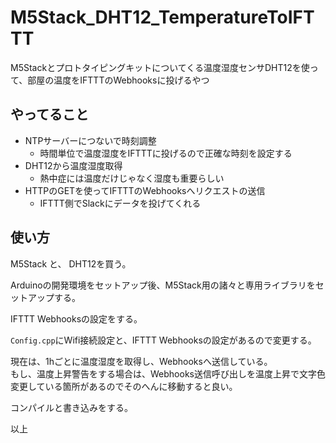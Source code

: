 # M5Stack_DHT12_TemperatureToIFTTT

M5Stackとプロトタイピングキットについてくる温度湿度センサDHT12を使って、部屋の温度をIFTTTのWebhooksに投げるやつ

## やってること

- NTPサーバーにつないで時刻調整
    - 時間単位で温度湿度をIFTTTに投げるので正確な時刻を設定する
- DHT12から温度湿度取得
    - 熱中症には温度だけじゃなく湿度も重要らしい
- HTTPのGETを使ってIFTTTのWebhooksへリクエストの送信
    - IFTTT側でSlackにデータを投げてくれる

## 使い方

M5Stack と、 DHT12を買う。

Arduinoの開発環境をセットアップ後、M5Stack用の諸々と専用ライブラリをセットアップする。

IFTTT Webhooksの設定をする。

`Config.cpp`にWifi接続設定と、IFTTT Webhooksの設定があるので変更する。

現在は、1hごとに温度湿度を取得し、Webhooksへ送信している。  
もし、温度上昇警告をする場合は、Webhooks送信呼び出しを温度上昇で文字色変更している箇所があるのでそのへんに移動すると良い。

コンパイルと書き込みをする。

以上
